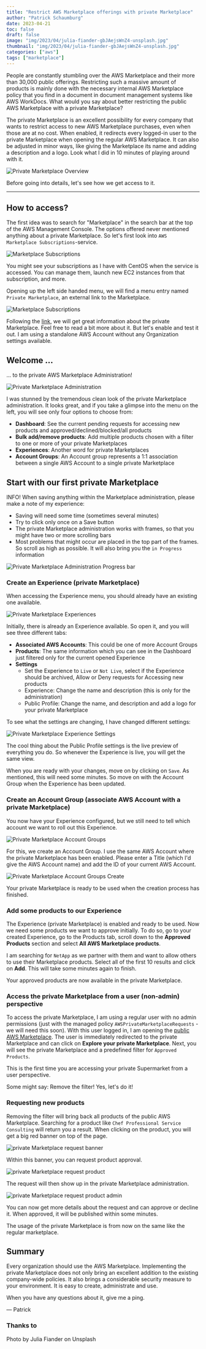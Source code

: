 ```yaml
---
title: "Restrict AWS Marketplace offerings with private Marketplace"
author: "Patrick Schaumburg"
date: 2023-04-21
toc: false
draft: false
image: "img/2023/04/julia-fiander-gbJAejsWnZ4-unsplash.jpg"
thumbnail: "img/2023/04/julia-fiander-gbJAejsWnZ4-unsplash.jpg"
categories: ["aws"]
tags: ["marketplace"]
---
```


People are constantly stumbling over the AWS Marketplace and their more than 30,000 public offerings. Restricting such a massive amount of products is mainly done with the necessary internal AWS Marketplace policy that you find in a document in document management systems like AWS WorkDocs.
What would you say about better restricting the public AWS Marketplace with a private Marketplace?
<!--more-->

The private Marketplace is an excellent possibility for every company that wants to restrict access to new AWS Marketplace purchases, even when those are at no cost.
When enabled, it redirects every logged-in user to the private Marketplace when opening the regular AWS Marketplace. It can also be adjusted in minor ways, like giving the Marketplace its name and adding a description and a logo. Look what I did in 10 minutes of playing around with it.

![Private Marketplace Overview](/img/2023/04/private-marketplace-web.png)

Before going into details, let's see how we get access to it.

---

## How to access?

The first idea was to search for "Marketplace" in the search bar at the top of the AWS Management Console.
The options offered never mentioned anything about a private Marketplace. So let's first look into `AWS Marketplace Subscriptions`-service.

![Marketplace Subscriptions](/img/2023/04/private-marketplace-subscriptions.png)

You might see your subscriptions as I have with CentOS when the service is accessed. You can manage them, launch new EC2 instances from that subscription, and more.

Opening up the left side handed menu, we will find a menu entry named `Private Marketplace`, an external link to the Marketplace.

![Marketplace Subscriptions](/img/2023/04/private-marketplace-menu-link.png)

Following the [link](https://aws.amazon.com/marketplace/features/privatemarketplace), we will get great information about the private Marketplace. Feel free to read a bit more about it. But let's enable and test it out. I am using a standalone AWS Account without any Organization settings available.

## Welcome ...

... to the private AWS Marketplace Administration!

![Private Marketplace Administration](/img/2023/04/private-marketplace-administration.png)

I was stunned by the tremendous clean look of the private Marketplace administration. It looks great, and if you take a glimpse into the menu on the left, you will see only four options to choose from:

- **Dashboard**: See the current pending requests for accessing new products and approved/declined/blocked/all products
- **Bulk add/remove products**: Add multiple products chosen with a filter to one or more of your private Marketplaces
- **Experiences**: Another word for private Marketplaces
- **Account Groups**: An Account group represents a 1:1 association between a single AWS Account to a single private Marketplace

## Start with our first private Marketplace

INFO! When saving anything within the Marketplace administration, please make a note of my experience:

- Saving will need some time (sometimes several minutes)
- Try to click only once on a Save button
- The private Marketplace administration works with frames, so that you might have two or more scrolling bars
- Most problems that might occur are placed in the top part of the frames. So scroll as high as possible. It will also bring you the `in Progress` information

![Private Marketplace Administration Progress bar](/img/2023/04/private-marketplace-inprogress.png)

### Create an Experience (private Marketplace)

When accessing the Experience menu, you should already have an existing one available.

![Private Marketplace Experiences](/img/2023/04/private-marketplace-experiences.png)

Initially, there is already an Experience available. So open it, and you will see three different tabs:

- **Associated AWS Accounts**: This could be one of more Account Groups
- **Products**: The same information which you can see in the Dashboard just filtered only for the current opened Experience
- **Settings**
  - Set the Experience to `Live` or `Not Live`, select if the Experience should be archived, Allow or Deny requests for Accessing new products
  - Experience: Change the name and description (this is only for the administration)
  - Public Profile: Change the name, and description and add a logo for your private Marketplace

To see what the settings are changing, I have changed different settings:

![Private Marketplace Experience Settings](/img/2023/04/private-marketplace-settings-tab.png)

The cool thing about the Public Profile settings is the live preview of everything you do. So whenever the Experience is live, you will get the same view.

When you are ready with your changes, move on by clicking on `Save`. As mentioned, this will need some minutes. So move on with the Account Group when the Experience has been updated.

### Create an Account Group (associate AWS Account with a private Marketplace)

You now have your Experience configured, but we still need to tell which account we want to roll out this Experience.

![Private Marketplace Account Groups](/img/2023/04/private-marketplace-account-groups.png)

For this, we create an Account Group. I use the same AWS Account where the private Marketplace has been enabled.
Please enter a Title (which I'd give the AWS Account name) and add the ID of your current AWS Account.

![Private Marketplace Account Groups Create](/img/2023/04/private-marketplace-account-groups-create.png)

Your private Marketplace is ready to be used when the creation process has finished.

### Add some products to our Experience

The Experience (private Marketplace) is enabled and ready to be used. Now we need some products we want to approve initially.
To do so, go to your created Experience, go to the Products tab, scroll down to the **Approved Products** section and select **All AWS Marketplace products**.

I am searching for `NetApp` as we partner with them and want to allow others to use their Marketplace products.
Select all of the first 10 results and click on **Add**. This will take some minutes again to finish.

Your approved products are now available in the private Marketplace.

### Access the private Marketplace from a user (non-admin) perspective

To access the private Marketplace, I am using a regular user with no admin permissions (just with the managed policy `AWSPrivateMarketplaceRequests` - we will need this soon).
With this user logged in, I am opening the [public AWS Marketplace](https://aws.amazon.com/awsmarketplace).
The user is immediately redirected to the private Marketplace and can click on **Explore your private Marketplace**.
Next, you will see the private Marketplace and a predefined filter for `Approved Products`.

This is the first time you are accessing your private Supermarket from a user perspective.

Some might say: Remove the filter! Yes, let's do it!

### Requesting new products

Removing the filter will bring back all products of the public AWS Marketplace.
Searching for a product like `Chef Professional Service Consulting` will return you a result.
When clicking on the product, you will get a big red banner on top of the page.

![private Marketplace request banner](/img/2023/04/private-marketplace-request-banner.png)

Within this banner, you can request product approval.

![private Marketplace request product](/img/2023/04/private-marketplace-request-product.png)

The request will then show up in the private Marketplace administration.

![private Marketplace request product admin](/img/2023/04/private-marketplace-request-product-admin.png)

You can now get more details about the request and can approve or decline it.
When approved, it will be published within some minutes.

The usage of the private Marketplace is from now on the same like the regular marketplace.

## Summary

Every organization should use the AWS Marketplace. Implementing the private Marketplace does not only bring an excellent addition to the existing company-wide policies. It also brings a considerable security measure to your environment. It is easy to create, administrate and use.

When you have any questions about it, give me a ping.

&mdash; Patrick


### Thanks to

Photo by Julia Fiander on Unsplash

